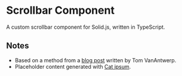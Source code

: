 # Scrollbar Component

A custom scrollbar component for Solid.js, written in TypeScript.

## Notes

- Based on a method from
  a [blog post](https://www.thisdot.co/blog/creating-custom-scrollbars-with-react) written by Tom
  VanAntwerp.
- Placeholder content generated with [Cat ipsum](http://www.catipsum.com/).

